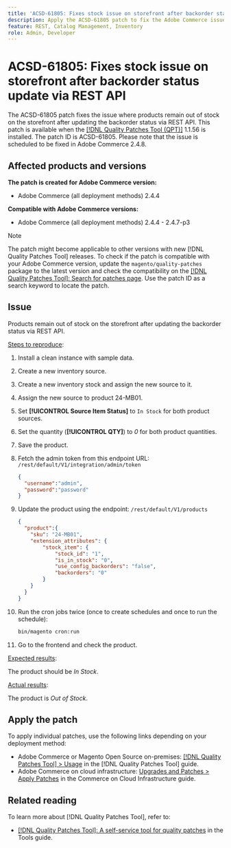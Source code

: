 ```yaml
---
title: 'ACSD-61805: Fixes stock issue on storefront after backorder status update via REST API'
description: Apply the ACSD-61805 patch to fix the Adobe Commerce issue where products remain out of stock on the storefront after updating the backorder status via the REST API
feature: REST, Catalog Management, Inventory
role: Admin, Developer
---
```


# ACSD-61805: Fixes stock issue on storefront after backorder status update via REST API

The ACSD-61805 patch fixes the issue where products remain out of stock on the storefront after updating the backorder status via REST API. This patch is available when the [[!DNL Quality Patches Tool (QPT)]](/help/tools/quality-patches-tool/quality-patches-tool-to-self-serve-quality-patches.md) 1.1.56 is installed. The patch ID is ACSD-61805. Please note that the issue is scheduled to be fixed in Adobe Commerce 2.4.8.

## Affected products and versions

**The patch is created for Adobe Commerce version:**

* Adobe Commerce (all deployment methods) 2.4.4

**Compatible with Adobe Commerce versions:**

* Adobe Commerce (all deployment methods) 2.4.4 - 2.4.7-p3

>[!NOTE]
>
>The patch might become applicable to other versions with new [!DNL Quality Patches Tool] releases. To check if the patch is compatible with your Adobe Commerce version, update the `magento/quality-patches` package to the latest version and check the compatibility on the [[!DNL Quality Patches Tool]: Search for patches page](https://experienceleague.adobe.com/tools/commerce-quality-patches/index.html). Use the patch ID as a search keyword to locate the patch.

## Issue

Products remain out of stock on the storefront after updating the backorder status via REST API.

<u>Steps to reproduce</u>:

1. Install a clean instance with sample data.
1. Create a new inventory source.
1. Create a new inventory stock and assign the new source to it.
1. Assign the new source to product 24-MB01.
1. Set **[!UICONTROL Source Item Status]** to `In Stock` for both product sources.
1. Set the quantity (**[!UICONTROL QTY]**) to *0* for both product quantities.
1. Save the product.
1. Fetch the admin token from this endpoint URL: `/rest/default/V1/integration/admin/token`

    ```json
    {
      "username":"admin", 
      "password":"password" 
    }
    ```
    
1. Update the product using the endpoint: `/rest/default/V1/products`

    ```json
    {
      "product":{
        "sku": "24-MB01",
        "extension_attributes": {
            "stock_item": {
                "stock_id": "1",
                "is_in_stock": "0",
                "use_config_backorders": "false",
                "backorders": "0"
            }
        }
      }
    }
    ```

1. Run the cron jobs twice (once to create schedules and once to run the schedule):

    ```bash
    bin/magento cron:run
    ```

1. Go to the frontend and check the product.

<u>Expected results</u>:

The product should be *In Stock*.

<u>Actual results</u>:

The product is *Out of Stock*.

## Apply the patch

To apply individual patches, use the following links depending on your deployment method:

* Adobe Commerce or Magento Open Source on-premises: [[!DNL Quality Patches Tool] > Usage](/help/tools/quality-patches-tool/usage.md) in the [!DNL Quality Patches Tool] guide.
* Adobe Commerce on cloud infrastructure: [Upgrades and Patches > Apply Patches](https://experienceleague.adobe.com/docs/commerce-cloud-service/user-guide/develop/upgrade/apply-patches.html) in the Commerce on Cloud Infrastructure guide.

## Related reading

To learn more about [!DNL Quality Patches Tool], refer to:

* [[!DNL Quality Patches Tool]: A self-service tool for quality patches](/help/tools/quality-patches-tool/quality-patches-tool-to-self-serve-quality-patches.md) in the Tools guide.

